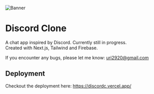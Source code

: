 ![Banner]([https://imgur.com/NMPcIUi](https://i.imgur.com/NMPcIUi.png))

# Discord Clone

A chat app inspired by Discord. Currently still in progress.  
Created with Next.js, Tailwind and Firebase.  
  
If you encounter any bugs, please let me know: uri2920@gmail.com





## Deployment

Checkout the deployment here: https://discordc.vercel.app/

